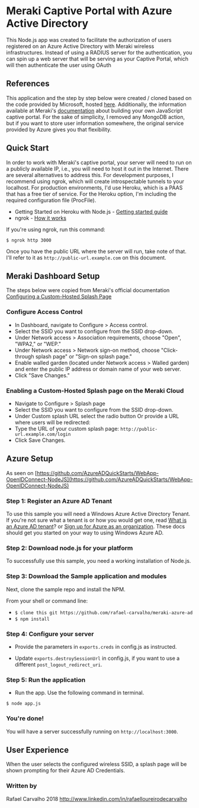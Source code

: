 # Meraki Captive Portal with Azure Active Directory 

This Node.js app was created to facilitate the authorization of users registered on an Azure Active Directory with Meraki wireless infrastructures. Instead of using a RADIUS server for the authentication, you can spin up a web server that will be serving as your Captive Portal, which will then authenticate the user using OAuth

## References
This application and the step by step below were created / cloned based on the code provided by Microsoft, hosted [here](https://github.com/AzureADQuickStarts/WebApp-OpenIDConnect-NodeJS). Additionally, the information available at Meraki's [documentation](https://create.meraki.io/build/captive-portal-with-client-side-javascript/) about building your own JavaScript captive portal. For the sake of simplicity, I removed any MongoDB action, but if you want to store user information somewhere, the original service provided by Azure gives you that flexibility.

## Quick Start
In order to work with Meraki's captive portal, your server will need to run on a publicly available IP, i.e., you will need to host it out in the Internet. There are several alternatives to address this. For development purposes, I recommend using ngrok, which will create introspectable tunnels to your localhost. For production environments, I'd use Heroku, which is a PAAS that has a free tier of service. For the Heroku option, I'm including the required configuration file (ProcFile). 

* Getting Started on Heroku with Node.js - [Getting started guide](https://devcenter.heroku.com/articles/getting-started-with-nodejs#introduction)
* ngrok - [How it works](https://ngrok.com/product)

If you're using ngrok, run this command:

```
$ ngrok http 3000
```

Once you have the public URL where the server will run, take note of that. I'll refer to it as `http://public-url.example.com` on this document.

## Meraki Dashboard Setup

The steps below were copied from Meraki's official documentation [Configuring a Custom-Hosted Splash Page
](https://documentation.meraki.com/MR/Splash_Page/Configuring_a_Custom-Hosted_Splash_Page)

### Configure Access Control
* In Dashboard, navigate to Configure > Access control.
* Select the SSID you want to configure from the SSID drop-down. 
* Under Network access > Association requirements, choose "Open", "WPA2," or "WEP." 
* Under Network access > Network sign-on method, choose "Click-through splash page" or "Sign-on splash page." 
* Enable walled garden (located under Network access > Walled garden) and enter the public IP address or domain name of your web server.
* Click "Save Changes." 


### Enabling a Custom-Hosted Splash page on the Meraki Cloud
* Navigate to Configure > Splash page
* Select the SSID you want to configure from the SSID drop-down.
* Under Custom splash URL select the radio button Or provide a URL where users will be redirected:
* Type the URL of your custom splash page:
	`http://public-url.example.com/login`
* Click Save Changes.

## Azure Setup
As seen on [https://github.com/AzureADQuickStarts/WebApp-OpenIDConnect-NodeJS](https://github.com/AzureADQuickStarts/WebApp-OpenIDConnect-NodeJS)

### Step 1: Register an Azure AD Tenant
To use this sample you will need a Windows Azure Active Directory Tenant. If you're not sure what a tenant is or how you would get one, read [What is an Azure AD tenant](http://technet.microsoft.com/library/jj573650.aspx)? or [Sign up for Azure as an organization](http://azure.microsoft.com/en-us/documentation/articles/sign-up-organization/). These docs should get you started on your way to using Windows Azure AD.

### Step 2: Download node.js for your platform
To successfully use this sample, you need a working installation of Node.js.

### Step 3: Download the Sample application and modules

Next, clone the sample repo and install the NPM.

From your shell or command line:

* `$ clone this git https://github.com/rafael-carvalho/meraki-azure-ad`
* `$ npm install`

### Step 4: Configure your server

* Provide the parameters in `exports.creds` in config.js as instructed.

* Update `exports.destroySessionUrl` in config.js, if you want to use a different `post_logout_redirect_uri`.


### Step 5: Run the application

* Run the app. Use the following command in terminal.

```
$ node app.js
```

### You're done!
You will have a server successfully running on `http://localhost:3000`.

## User Experience
When the user selects the configured wireless SSID, a splash page will be shown prompting for their Azure AD Credentials.

### Written by 
Rafael Carvalho
2018
http://www.linkedin.com/in/rafaelloureirodecarvalho
